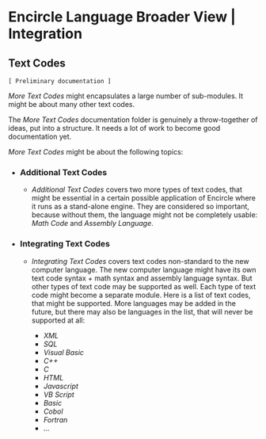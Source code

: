 ﻿Encircle Language Broader View | Integration
============================================

Text Codes
----------

`[ Preliminary documentation ]`

*More Text Codes* might encapsulates a large number of sub-modules. It might be about many other text codes.

The *More Text Codes* documentation folder is genuinely a throw-together of ideas, put into a structure. It needs a lot of work to become good documentation yet.

*More Text Codes* might be about the following topics:

- ### Additional Text Codes

    - *Additional Text Codes* covers two more types of text codes, that might be essential in a certain possible application of Encircle where it runs as a stand-alone engine. They are considered so important, because without them, the language might not be completely usable: *Math Code* and *Assembly Language*.

- ### Integrating Text Codes

    - *Integrating Text Codes* covers text codes non-standard to the new computer language. The new computer language might have its own text code syntax + math syntax and assembly language syntax. But other types of text code may be supported as well. Each type of text code might become a separate module. Here is a list of text codes, that might be supported. More languages may be added in the future, but there may also be languages in the list, that will never be supported at all:
     
        - *XML*
        - *SQL*
        - *Visual Basic*
        - *C++*
        - *C*
        - *HTML*
        - *Javascript*
        - *VB Script*
        - *Basic*
        - *Cobol*
        - *Fortran*
        - *...*